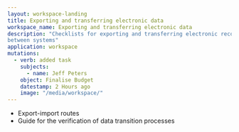 ```yaml
---
layout: workspace-landing
title: Exporting and transferring electronic data
workspace_name: Exporting and transferring electronic data
description: "Checklists for exporting and transferring electronic records data
between systems"
application: workspace
mutations:
  - verb: added task
    subjects:
      - name: Jeff Peters
    object: Finalise Budget
    datestamp: 2 Hours ago
    image: "/media/workspace/"
---
```


 * Export-import routes
 * Guide for the verification of data transition processes
